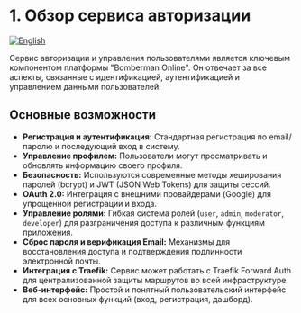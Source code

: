 # 1. Обзор сервиса авторизации

[![English](https://img.shields.io/badge/lang-English-blue)](../en/01_overview.md)

Сервис авторизации и управления пользователями является ключевым компонентом платформы "Bomberman Online". Он отвечает за все аспекты, связанные с идентификацией, аутентификацией и управлением данными пользователей.

## Основные возможности

- **Регистрация и аутентификация:** Стандартная регистрация по email/паролю и последующий вход в систему.
- **Управление профилем:** Пользователи могут просматривать и обновлять информацию своего профиля.
- **Безопасность:** Используются современные методы хеширования паролей (bcrypt) и JWT (JSON Web Tokens) для защиты сессий.
- **OAuth 2.0:** Интеграция с внешними провайдерами (Google) для упрощенной регистрации и входа.
- **Управление ролями:** Гибкая система ролей (`user`, `admin`, `moderator`, `developer`) для разграничения доступа к различным функциям приложения.
- **Сброс пароля и верификация Email:** Механизмы для восстановления доступа и подтверждения подлинности электронной почты.
- **Интеграция с Traefik:** Сервис может работать с Traefik Forward Auth для централизованной защиты маршрутов во всей инфраструктуре.
- **Веб-интерфейс:** Простой и понятный пользовательский интерфейс для всех основных функций (вход, регистрация, дашборд).